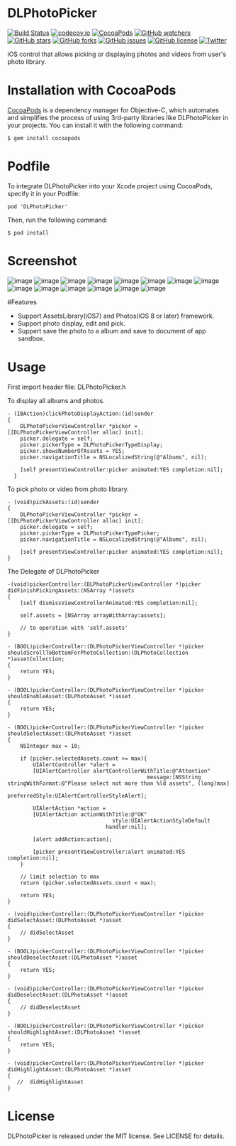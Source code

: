 # DLPhotoPicker

[![Build Status](https://travis-ci.org/darling0825/DLPhotoPicker.svg?branch=master)](https://travis-ci.org/darling0825/DLPhotoPicker)
[![codecov.io](https://codecov.io/github/darling0825/DLPhotoPicker/coverage.svg?branch=master)](https://codecov.io/github/darling0825/DLPhotoPicker?branch=master)
[![CocoaPods](https://img.shields.io/cocoapods/v/DLPhotoPicker.svg)]()
[![GitHub watchers](https://img.shields.io/github/watchers/darling0825/DLPhotoPicker.svg?style=social&label=Watch)]()
[![GitHub stars](https://img.shields.io/github/stars/darling0825/DLPhotoPicker.svg)](https://github.com/darling0825/DLPhotoPicker/stargazers)
[![GitHub forks](https://img.shields.io/github/forks/darling0825/DLPhotoPicker.svg)](https://github.com/darling0825/DLPhotoPicker/network)
[![GitHub issues](https://img.shields.io/github/issues/darling0825/DLPhotoPicker.svg)](https://github.com/darling0825/DLPhotoPicker/issues)
[![GitHub license](https://img.shields.io/badge/license-MIT-blue.svg)](https://raw.githubusercontent.com/darling0825/DLPhotoPicker/master/LICENSE)
[![Twitter](https://img.shields.io/twitter/url/https/github.com/darling0825/DLPhotoPicker.svg?style=social)](https://twitter.com/intent/tweet?text=Wow:&url=%5Bobject%20Object%5D)

iOS control that allows picking or displaying photos and videos from user's photo library.

# Installation with CocoaPods
[CocoaPods](http://cocoapods.org) is a dependency manager for Objective-C, which automates and simplifies the process of using 3rd-party libraries like DLPhotoPicker in your projects.  You can install it with the following command:

```
$ gem install cocoapods
```

# Podfile
To integrate DLPhotoPicker into your Xcode project using CocoaPods, specify it in your Podfile:

```
pod 'DLPhotoPicker'
```

Then, run the following command:
```
$ pod install
```
# Screenshot
![image](https://github.com/darling0825/DLPhotoPicker/blob/master/Screenshot/01.PNG)
![image](https://github.com/darling0825/DLPhotoPicker/blob/master/Screenshot/02.PNG)
![image](https://github.com/darling0825/DLPhotoPicker/blob/master/Screenshot/03.PNG)
![image](https://github.com/darling0825/DLPhotoPicker/blob/master/Screenshot/04.PNG)
![image](https://github.com/darling0825/DLPhotoPicker/blob/master/Screenshot/05.PNG)
![image](https://github.com/darling0825/DLPhotoPicker/blob/master/Screenshot/06.PNG)
![image](https://github.com/darling0825/DLPhotoPicker/blob/master/Screenshot/07.PNG)
![image](https://github.com/darling0825/DLPhotoPicker/blob/master/Screenshot/08.PNG)
![image](https://github.com/darling0825/DLPhotoPicker/blob/master/Screenshot/09.PNG)
![image](https://github.com/darling0825/DLPhotoPicker/blob/master/Screenshot/10.PNG)
![image](https://github.com/darling0825/DLPhotoPicker/blob/master/Screenshot/11.PNG)
![image](https://github.com/darling0825/DLPhotoPicker/blob/master/Screenshot/12.PNG)
![image](https://github.com/darling0825/DLPhotoPicker/blob/master/Screenshot/13.PNG)
![image](https://github.com/darling0825/DLPhotoPicker/blob/master/Screenshot/14.PNG)

#Features
- Support AssetsLibrary(iOS7) and Photos(iOS 8 or later) framework.
- Support photo display, edit and pick.
- Suppert save the photo to a album and save to document of app sandbox.

# Usage

First import header file: DLPhotoPicker.h

To display all albums and photos.
```
- (IBAction)clickPhotoDisplayAction:(id)sender 
{
    DLPhotoPickerViewController *picker = [[DLPhotoPickerViewController alloc] init];
    picker.delegate = self;
    picker.pickerType = DLPhotoPickerTypeDisplay;
    picker.showsNumberOfAssets = YES;
    picker.navigationTitle = NSLocalizedString(@"Albums", nil);
    
    [self presentViewController:picker animated:YES completion:nil];
  }
```

To pick photo or video from photo library.
```
- (void)pickAssets:(id)sender
{
    DLPhotoPickerViewController *picker = [[DLPhotoPickerViewController alloc] init];
    picker.delegate = self;
    picker.pickerType = DLPhotoPickerTypePicker;
    picker.navigationTitle = NSLocalizedString(@"Albums", nil);
    
    [self presentViewController:picker animated:YES completion:nil];
}
```

The Delegate of DLPhotoPicker
```
-(void)pickerController:(DLPhotoPickerViewController *)picker didFinishPickingAssets:(NSArray *)assets
{
    [self dismissViewControllerAnimated:YES completion:nil];
    
    self.assets = [NSArray arrayWithArray:assets];
    
    // to operation with 'self.assets'
}

- (BOOL)pickerController:(DLPhotoPickerViewController *)picker shouldScrollToBottomForPhotoCollection:(DLPhotoCollection *)assetCollection;
{
    return YES;
}

- (BOOL)pickerController:(DLPhotoPickerViewController *)picker shouldEnableAsset:(DLPhotoAsset *)asset
{
    return YES;
}

- (BOOL)pickerController:(DLPhotoPickerViewController *)picker shouldSelectAsset:(DLPhotoAsset *)asset
{
    NSInteger max = 10;
    
    if (picker.selectedAssets.count >= max){
        UIAlertController *alert =
        [UIAlertController alertControllerWithTitle:@"Attention"
                                            message:[NSString stringWithFormat:@"Please select not more than %ld assets", (long)max]
                                     preferredStyle:UIAlertControllerStyleAlert];
        
        UIAlertAction *action =
        [UIAlertAction actionWithTitle:@"OK"
                                 style:UIAlertActionStyleDefault
                               handler:nil];
        
        [alert addAction:action];
        
        [picker presentViewController:alert animated:YES completion:nil];
    }
    
    // limit selection to max
    return (picker.selectedAssets.count < max);
    
    return YES;
}

- (void)pickerController:(DLPhotoPickerViewController *)picker didSelectAsset:(DLPhotoAsset *)asset
{
    // didSelectAsset
}

- (BOOL)pickerController:(DLPhotoPickerViewController *)picker shouldDeselectAsset:(DLPhotoAsset *)asset
{
    return YES;
}

- (void)pickerController:(DLPhotoPickerViewController *)picker didDeselectAsset:(DLPhotoAsset *)asset
{
    // didDeselectAsset
}

- (BOOL)pickerController:(DLPhotoPickerViewController *)picker shouldHighlightAsset:(DLPhotoAsset *)asset
{
    return YES;
}

- (void)pickerController:(DLPhotoPickerViewController *)picker didHighlightAsset:(DLPhotoAsset *)asset
{
   //  didHighlightAsset
}
```

# License
DLPhotoPicker is released under the MIT license. See LICENSE for details.
